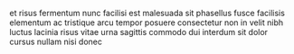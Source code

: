 et risus fermentum nunc facilisi est malesuada sit phasellus fusce facilisis
elementum ac tristique arcu tempor posuere consectetur non in velit nibh luctus
lacinia risus vitae urna sagittis commodo dui interdum sit dolor cursus nullam
nisi donec